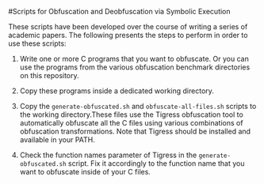 #Scripts for Obfuscation and Deobfuscation via Symbolic Execution

These scripts have been developed over the course of writing a series of
academic papers. The following presents the steps to perform in order
to use these scripts:

1. Write one or more C programs that you want to obfuscate. Or you can use the programs from the various obfuscation benchmark directories on this repository.

2. Copy these programs inside a dedicated working directory.

3. Copy the `generate-obfuscated.sh` and `obfuscate-all-files.sh` scripts to the working directory.These files use the Tigress obfuscation tool to automatically obfuscate all the C files using various combinations of obfuscation transformations. Note that Tigress should be installed and available in your PATH.

4. Check the function names parameter of Tigress in the `generate-obfuscated.sh` script. Fix it accordingly to the function name that you want to obfuscate inside of your C files.

